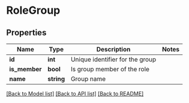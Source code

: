 # RoleGroup

## Properties
Name | Type | Description | Notes
------------ | ------------- | ------------- | -------------
**id** | **int** | Unique identifier for the group | 
**is_member** | **bool** | Is group member of the role | 
**name** | **string** | Group name | 

[[Back to Model list]](../README.md#documentation-for-models) [[Back to API list]](../README.md#documentation-for-api-endpoints) [[Back to README]](../README.md)


